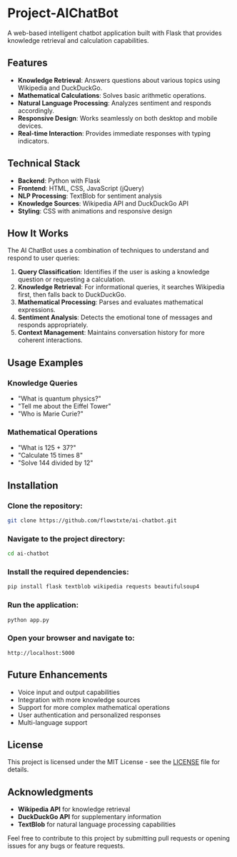 # Project-AIChatBot

A web-based intelligent chatbot application built with Flask that provides knowledge retrieval and calculation capabilities.

## Features
- **Knowledge Retrieval**: Answers questions about various topics using Wikipedia and DuckDuckGo.
- **Mathematical Calculations**: Solves basic arithmetic operations.
- **Natural Language Processing**: Analyzes sentiment and responds accordingly.
- **Responsive Design**: Works seamlessly on both desktop and mobile devices.
- **Real-time Interaction**: Provides immediate responses with typing indicators.

## Technical Stack
- **Backend**: Python with Flask
- **Frontend**: HTML, CSS, JavaScript (jQuery)
- **NLP Processing**: TextBlob for sentiment analysis
- **Knowledge Sources**: Wikipedia API and DuckDuckGo API
- **Styling**: CSS with animations and responsive design

## How It Works
The AI ChatBot uses a combination of techniques to understand and respond to user queries:

1. **Query Classification**: Identifies if the user is asking a knowledge question or requesting a calculation.
2. **Knowledge Retrieval**: For informational queries, it searches Wikipedia first, then falls back to DuckDuckGo.
3. **Mathematical Processing**: Parses and evaluates mathematical expressions.
4. **Sentiment Analysis**: Detects the emotional tone of messages and responds appropriately.
5. **Context Management**: Maintains conversation history for more coherent interactions.

## Usage Examples
### Knowledge Queries
- "What is quantum physics?"
- "Tell me about the Eiffel Tower"
- "Who is Marie Curie?"

### Mathematical Operations
- "What is 125 + 37?"
- "Calculate 15 times 8"
- "Solve 144 divided by 12"

## Installation

### Clone the repository:
```bash
git clone https://github.com/flowstxte/ai-chatbot.git
```

### Navigate to the project directory:
```bash
cd ai-chatbot
```

### Install the required dependencies:
```bash
pip install flask textblob wikipedia requests beautifulsoup4
```

### Run the application:
```bash
python app.py
```

### Open your browser and navigate to:
```
http://localhost:5000
```

## Future Enhancements
- Voice input and output capabilities
- Integration with more knowledge sources
- Support for more complex mathematical operations
- User authentication and personalized responses
- Multi-language support

## License
This project is licensed under the MIT License - see the [LICENSE](LICENSE) file for details.

## Acknowledgments
- **Wikipedia API** for knowledge retrieval
- **DuckDuckGo API** for supplementary information
- **TextBlob** for natural language processing capabilities

Feel free to contribute to this project by submitting pull requests or opening issues for any bugs or feature requests.
